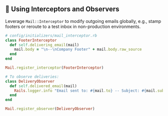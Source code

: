 ## 🚧 Using Interceptors and Observers
Leverage `Mail::Interceptor` to modify outgoing emails globally, e.g., stamp footers or reroute to a test inbox in non-production environments.

```ruby
# config/initializers/mail_interceptor.rb
class FooterInterceptor
  def self.delivering_email(mail)
    mail.body = "\n--\nCompany Footer" + mail.body.raw_source
  end
end

Mail.register_interceptor(FooterInterceptor)

# To observe deliveries:
class DeliveryObserver
  def self.delivered_email(mail)
    Rails.logger.info "Email sent to: #{mail.to} -- Subject: #{mail.subject}"
  end
end

Mail.register_observer(DeliveryObserver)
```